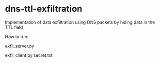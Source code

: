 # dns-ttl-exfiltration
Implementation of data exfiltration using DNS packets by hiding data in the TTL field

How to run:

exfil_server.py

exfil_client.py secret.txt

